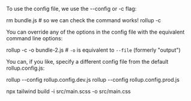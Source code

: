 To use the config file, we use the --config or -c flag:

rm bundle.js # so we can check the command works!
rollup -c

You can override any of the options in the config file with the equivalent command line options:

rollup -c -o bundle-2.js # `-o` is equivalent to `--file` (formerly "output")

You can, if you like, specify a different config file from the default rollup.config.js:

rollup --config rollup.config.dev.js
rollup --config rollup.config.prod.js

npx tailwind build -i src/main.scss -o src/main.css